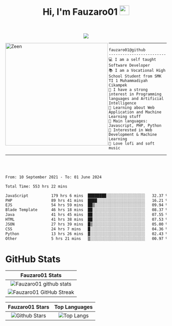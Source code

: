 <h1 align="center">
Hi, I'm Fauzaro01
  <img src="https://media.giphy.com/media/hvRJCLFzcasrR4ia7z/giphy.gif" width="30"></h1>
<br/>

<p align="center">
  <a href="https://github.com/DenverCoder1/readme-typing-svg">
    <img src="https://readme-typing-svg.herokuapp.com?lines=Chill%20and%20Coding;Full+Stack+Web+Developer;Student;Software%20Develover;Always%20learning%20new%20things&center=true&width=380&height=45"></a>
</p>

<img align="left" src="https://media.tenor.com/LNrMsLTFICEAAAAi/elysia.gif" alt="Zeen" width="320" height="320" />
<hr>

```
fauzaro01@github
-------------------------
💻 I am a self taught Software Developer
📚 I am a Vocational High School Student from SMK TI 1 Muhammadiyah Cikampek
📝 I have a strong interest in Programming languages and Artificial Intelligence
🌱 Learning about Web Application and Machine Learning stuff
🌟 Main languages: Javascript, PHP, Python
🚩 Interested in Web Development & Machine Learning
🎵 Love lofi and soft music 
```

<hr>
<br>
<br>
<div align="left">
<!--START_SECTION:waka-->

```txt
From: 10 September 2021 - To: 01 June 2024

Total Time: 553 hrs 22 mins

JavaScript          179 hrs 6 mins  ████████░░░░░░░░░░░░░░░░░   32.37 %
PHP                 89 hrs 41 mins  ████░░░░░░░░░░░░░░░░░░░░░   16.21 %
EJS                 54 hrs 59 mins  ██▒░░░░░░░░░░░░░░░░░░░░░░   09.94 %
Blade Template      46 hrs 18 mins  ██░░░░░░░░░░░░░░░░░░░░░░░   08.37 %
Java                41 hrs 45 mins  ██░░░░░░░░░░░░░░░░░░░░░░░   07.55 %
HTML                41 hrs 38 mins  ██░░░░░░░░░░░░░░░░░░░░░░░   07.53 %
JSON                27 hrs 39 mins  █▒░░░░░░░░░░░░░░░░░░░░░░░   05.00 %
CSS                 24 hrs 7 mins   █░░░░░░░░░░░░░░░░░░░░░░░░   04.36 %
Python              13 hrs 26 mins  ▓░░░░░░░░░░░░░░░░░░░░░░░░   02.43 %
Other               5 hrs 21 mins   ▒░░░░░░░░░░░░░░░░░░░░░░░░   00.97 %
```

<!--END_SECTION:waka-->
</div>

# GitHub Stats

|                                                            Fauzaro01 Stats                                                            |
| :--------------------------------------------------------------------------------------------------------------------------------------------: |
|        ![Fauzaro01 github stats](https://github-readme-stats.vercel.app/api?username=Fauzaro01&show_icons=true&theme=algolia)        |
|              ![Fauzaro01 GitHub Streak](https://github-readme-streak-stats.herokuapp.com/?user=Fauzaro01&theme=algolia)              |

|                                                                                              Fauzaro01 Stars                                                                                              |                                                           Top Languages                                                           |
| :----------------------------------------------------------------------------------------------------------------------------------------------------------------------------------------------------------------: | :-------------------------------------------------------------------------------------------------------------------------------: |
| ![Github Stars](https://github-readme-stats.vercel.app/api?username=Fauzaro01&show_icons=true&locale=en&count_private=true&hide_rank=true&custom_title=My%20GitHub%20Stats&disable_animations=true&theme=algolia) | ![Top Langs](https://github-readme-stats.vercel.app/api/top-langs/?username=Fauzaro01&langs_count=8&theme=algolia&layout=compact) |

